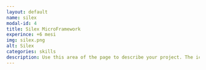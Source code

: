 ```yaml
---
layout: default
name: silex
modal-id: 4
title: Silex MicroFramework
experince: +6 mesi
img: silex.png
alt: Silex
categories: skills
description: Use this area of the page to describe your project. The icon above is part of a free icon set by <a href="https://sellfy.com/p/8Q9P/jV3VZ/">Flat Icons</a>. On their website, you can download their free set with 16 icons, or you can purchase the entire set with 146 icons for only $12!
---
```

